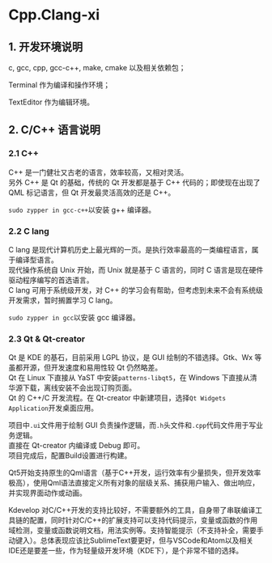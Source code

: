 # Cpp.Clang-xi

## 1. 开发环境说明
c, gcc, cpp, gcc-c++, make, cmake 以及相关依赖包；

Terminal 作为编译和操作环境；

TextEditor 作为编辑环境。

## 2. C/C++ 语言说明
### 2.1 C++
C++ 是一门健壮又古老的语言，效率较高，又相对灵活。  
另外 C++ 是 Qt 的基础，传统的 Qt 开发都是基于 C++ 代码的；即使现在出现了 QML 标记语言，但 Qt 开发最灵活高效的还是 C++。  

`sudo zypper in gcc-c++`以安装 g++ 编译器。

### 2.2 C lang
C lang 是现代计算机历史上最光辉的一页。是执行效率最高的一类编程语言，属于编译型语言。  
现代操作系统自 Unix 开始，而 Unix 就是基于 C 语言的，同时 C 语言是现在硬件驱动程序编写的首选语言。  
C lang 可用于系统级开发，对 C++ 的学习会有帮助，但考虑到未来不会有系统级开发需求，暂时搁置学习 C lang。  

`sudo zypper in gcc`以安装 gcc 编译器。

### 2.3 Qt & Qt-creator
Qt 是 KDE 的基石，目前采用 LGPL 协议，是 GUI 绘制的不错选择。Gtk、Wx 等虽都开源，但开发速度和易用性较 Qt 仍然略差。  
Qt 在 Linux 下直接从 YaST 中安装`patterns-libqt5`，在 Windows 下直接从清华源下载，离线安装不会出现订购页面。  
Qt 的 C++/C 开发流程。在 Qt-creator 中新建项目，选择`Qt Widgets Application`开发桌面应用。  

项目中`.ui`文件用于绘制 GUI 负责操作逻辑，而`.h`头文件和`.cpp`代码文件用于写业务逻辑。  
直接在 Qt-creator 内编译或 Debug 即可。  
项目完成后，配置Build设置进行构建。  

Qt5开始支持原生的Qml语言（基于C++开发，运行效率有少量损失，但开发效率极高），使用Qml语法直接定义所有对象的层级关系、捕获用户输入、做出响应，并实现界面动作或动画。  

Kdevelop 对C/C++开发的支持比较好，不需要额外的工具，自身带了串联编译工具链的配置，同时针对C/C++的扩展支持可以支持代码提示，变量或函数的作用域检测，变量或函数说明文档，用法实例等。支持智能提示（不支持补全，需要手动键入）。总体表现应该比SublimeText要更好，但与VSCode和Atom以及相关IDE还是要差一些，作为轻量级开发环境（KDE下），是个非常不错的选择。
